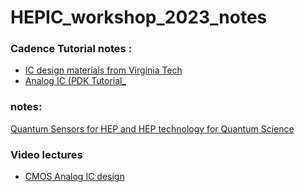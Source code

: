 # HEPIC_workshop_2023_notes

### Cadence Tutorial notes : 
* [IC design materials from Virginia Tech](https://www.mics.ece.vt.edu/ICDesign/Overview/index.html)
* [Analog IC (PDK Tutorial_ ](https://www.mics.ece.vt.edu/ICDesign/Tutorials/AnalogIC/PDK_Material.html)

### notes:
[Quantum Sensors for HEP and HEP
technology for Quantum Science](https://indico.cern.ch/event/716539/contributions/3251242/attachments/1798184/2932123/Estrada_vienna2019.pdf)

### Video lectures
* [CMOS Analog IC design](https://www.youtube.com/playlist?list=PL9CC669A6A8D4D488)  
